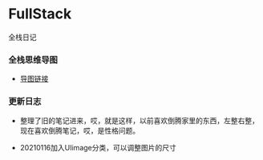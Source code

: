 # FullStack
全栈日记

### 全栈思维导图
* [导图链接](https://www.processon.com/embed/5fcd69a5e0b34d4f98d56dca)

### 更新日志

* 整理了旧的笔记进来，哎，就是这样，以前喜欢倒腾家里的东西，左整右整，现在喜欢倒腾笔记，哎，是性格问题。

* 20210116加入UIimage分类，可以调整图片的尺寸